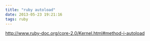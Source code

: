```yaml
---
title: "ruby autoload"
date: 2013-05-23 19:21:16
tags: ruby
---
```


<p>
<a href="http://www.ruby-doc.org/core-2.0/Kernel.html#method-i-autoload">http://www.ruby-doc.org/core-2.0/Kernel.html#method-i-autoload</a>
</p>
